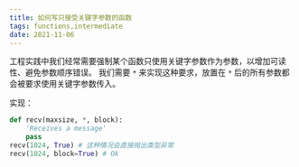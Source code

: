 ```yaml
---
title: 如何写只接受关键字参数的函数
tags: functions,intermediate
date: 2021-11-06
---
```


工程实践中我们经常需要强制某个函数只使用关键字参数作为参数，以增加可读性、避免参数顺序错误。
我们需要 `*` 来实现这种要求，放置在 `*` 后的所有参数都会被要求使用关键字参数传入。

实现：

```python
def recv(maxsize, *, block): 
    'Receives a message' 
    pass
recv(1024, True) # 这种情况会直接抛出类型异常
recv(1024, block=True) # Ok
```